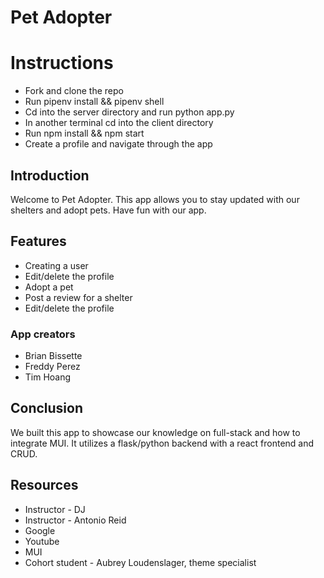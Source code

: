 # Pet Adopter

# Instructions

- Fork and clone the repo
- Run pipenv install && pipenv shell
- Cd into the server directory and run python app.py
- In another terminal cd into the client directory
- Run npm install && npm start
- Create a profile and navigate through the app

## Introduction

Welcome to Pet Adopter. This app allows you to stay updated with our shelters and adopt pets. Have fun with our app.

## Features

- Creating a user
- Edit/delete the profile
- Adopt a pet
- Post a review for a shelter
- Edit/delete the profile

### App creators

- Brian Bissette
- Freddy Perez
- Tim Hoang

## Conclusion

We built this app to showcase our knowledge on full-stack and how to integrate MUI. It utilizes a flask/python backend with a react frontend and CRUD.

## Resources

- Instructor - DJ
- Instructor - Antonio Reid
- Google
- Youtube
- MUI
- Cohort student - Aubrey Loudenslager, theme specialist

